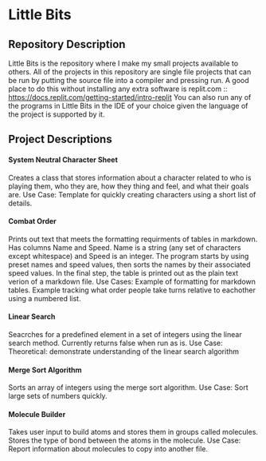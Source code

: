 # Little Bits

## Repository Description
  Little Bits is the repository where I make my small projects available to others. 
All of the projects in this repository are single file projects that can be run by putting the source file into a compiler and pressing run.
A good place to do this without installing any extra software is replit.com :: https://docs.replit.com/getting-started/intro-replit
You can also run any of the programs in Little Bits in the IDE of your choice given the language of the project is supported by it.
## Project Descriptions

#### System Neutral Character Sheet
  Creates a class that stores information about a character related to who is playing them, who they are, how they thing and feel, and what their goals are.
  Use Case: Template for quickly creating characters using a short list of details.

#### Combat Order 
  Prints out text that meets the formatting requirments of tables in markdown.
  Has columns Name and Speed. Name is a string (any set of characters except whitespace) and Speed is an integer.
  The program starts by using preset names and speed values, then sorts the names by their associated speed values.
  In the final step, the table is printed out as the plain text verion of a markdown file.
  Use Cases: Example of formatting for markdown tables. Example tracking what order people take turns relative to eachother using a numbered list. 

#### Linear Search
  Seacrches for a predefined element in a set of integers using the linear search method. 
  Currently returns false when run as is. 
  Use Case: Theoretical: demonstrate understanding of the linear search algorithm

#### Merge Sort Algorithm
  Sorts an array of integers using the merge sort algorithm. 
  Use Case: Sort large sets of numbers quickly.

#### Molecule Builder
  Takes user input to build atoms and stores them in groups called molecules.
  Stores the type of bond between the atoms in the molecule.
  Use Case: Report information about molecules to copy into another file.

#### 
